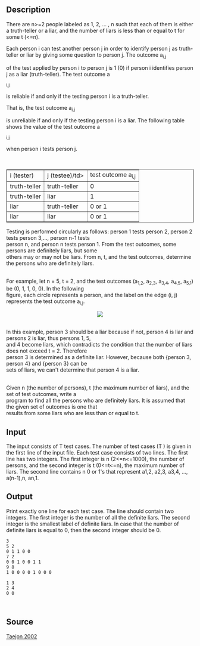 <h2>Description</h2><p>There are n&gt;=2 people labeled as 1, 2, ... , n such that each of them is either a truth-teller or a liar, and the number of liars is less than or equal to t for some t (&lt;=n).
</p>Each person i can test another person j in order to identify person j as truth-teller or liar by giving some question to person j. The outcome a<sub>i,j</sub><p> of the test applied by person i to person j is 1 (0) if person i identifies person j as a liar (truth-teller). The test outcome a</p><sub>i,j</sub><p> is reliable if and only if the testing person i is a truth-teller.
</p>That is, the test outcome a<sub>i,j</sub><p> is unreliable if and only if the testing person i is a liar. The following table shows the value of the test outcome a</p><sub>i,j</sub><p> when person i tests person j.
</p><br><table align="right" border="1"><tbody><tr><td>i (tester)</td><td>j (testee)/td&gt;</td><td>test outcome a<sub>i,j</sub></td></tr><tr><td> truth-teller</td><td>truth-teller</td><td>0</td></tr><tr><td> truth-teller</td><td>liar</td><td>1</td></tr><tr><td> liar</td><td>truth-teller</td><td>0 or 1</td></tr><tr><td> liar</td><td>liar</td><td>0 or 1</td>
</tr></tbody></table><p>
</p><p>
<br>Testing is performed circularly as follows: person 1 tests person 2, person 2 tests person 3,..., person n-1 tests
<br>person n, and person n tests person 1. From the test outcomes, some persons are definitely liars, but some
<br>others may or may not be liars. From n, t, and the test outcomes, determine the persons who are definitely liars.
<br></p><p>
<br>For example, let n = 5, t = 2, and the test outcomes (a<sub>1,2</sub>, a<sub>2,3</sub>, a<sub>3,4</sub>, a<sub>4,5</sub>, a<sub>5,1</sub>) be (0, 1, 1, 0, 0). In the following
<br>figure, each circle represents a person, and the label on the edge (i, j) represents the test outcome a<sub>i,j</sub>.
<br></p><center><img src="images/1332_1.jpg"></center><p>
</p><p>
<br>In this example, person 3 should be a liar because if not, person 4 is liar and persons 2 is liar, thus persons 1, 5,
<br>and 4 become liars, which contradicts the condition that the number of liars does not exceed t = 2. Therefore
<br>person 3 is determined as a definite liar. However, because both {person 3, person 4} and {person 3} can be
<br>sets of liars, we can't determine that person 4 is a liar.
<br></p><p>
<br>Given n (the number of persons), t (the maximum number of liars), and the set of test outcomes, write a
<br>program to find all the persons who are definitely liars. It is assumed that the given set of outcomes is one that
<br>results from some liars who are less than or equal to t.</p><h2>Input</h2><p>The input consists of T test cases. The number of test cases (T ) is given in the first line of the input file. Each test case consists of two lines. The first line has two integers. The first integer is n (2&lt;=n&lt;=1000), the number of persons, and the second integer is t (0&lt;=t&lt;=n), the maximum number of liars. The second line contains n 0 or 1's that represent a1,2, a2,3, a3,4, ..., a(n-1),n, an,1. </p><h2>Output</h2><p>Print exactly one line for each test case. The line should contain two integers. The first integer is the number of all the definite liars. The second integer is the smallest label of definite liars. In case that the number of definite liars is equal to 0, then the second integer should be 0. </p><pre><code class="language-input1">3
5 2
0 1 1 0 0
7 2
0 0 1 0 0 1 1
9 8
1 0 0 0 0 1 0 0 0
</code></pre><pre><code class="language-output1">1 3
2 4
0 0

</code></pre><h2>Source</h2><a href="searchproblem?field=source&amp;key=Taejon+2002">Taejon 2002</a>